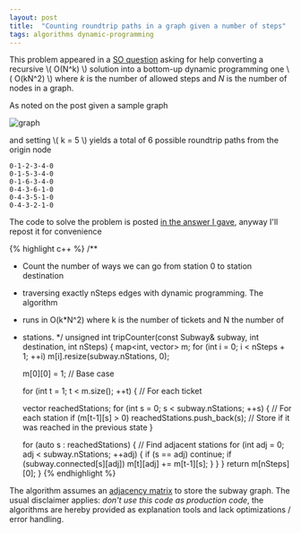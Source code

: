 ```yaml
---
layout: post
title:  "Counting roundtrip paths in a graph given a number of steps"
tags: algorithms dynamic-programming
---
```


This problem appeared in a [SO question](http://stackoverflow.com/q/31771084/1938163)
asking for help converting a recursive \\( O(N^k) \\) solution into a bottom-up
dynamic programming one \\( O(kN^2) \\) where *k* is the number of allowed steps
and *N* is the number of nodes in a graph.

As noted on the post given a sample graph

![graph](http://i.imgur.com/z7W9pP2.png)

and setting \\( k = 5 \\) yields a total of 6 possible roundtrip paths from the origin
node

    0-1-2-3-4-0
    0-1-5-3-4-0
    0-1-6-3-4-0
    0-4-3-6-1-0
    0-4-3-5-1-0
    0-4-3-2-1-0

The code to solve the problem is posted [in the answer I gave](http://stackoverflow.com/a/31772338/1938163), anyway I'll repost
it for convenience

{% highlight c++ %}
/**
* Count the number of ways we can go from station 0 to station destination
* traversing exactly nSteps edges with dynamic programming. The algorithm
* runs in O(k*N^2) where k is the number of tickets and N the number of
* stations.
*/
unsigned int tripCounter(const Subway& subway, int destination, int nSteps)
{
  map<int, vector<int>> m;
  for (int i = 0; i < nSteps + 1; ++i)
    m[i].resize(subway.nStations, 0);

  m[0][0] = 1; // Base case

  for (int t = 1; t < m.size(); ++t) { // For each ticket

    vector<int> reachedStations;
    for (int s = 0; s < subway.nStations; ++s) { // For each station
      if (m[t-1][s] > 0)
        reachedStations.push_back(s); // Store if it was reached in the previous state
    }

    for (auto s : reachedStations) {
      // Find adjacent stations
      for (int adj = 0; adj < subway.nStations; ++adj) {
        if (s == adj)
          continue;
        if (subway.connected[s][adj])
          m[t][adj] += m[t-1][s];
      }
    }
  }
  return m[nSteps][0];
}
{% endhighlight %}

The algorithm assumes an [adjacency matrix](https://en.wikipedia.org/wiki/Adjacency_matrix)
to store the subway graph. The usual disclaimer applies: *don't use this code as production
code*, the algorithms are hereby provided as explanation tools and lack optimizations / error
handling.
